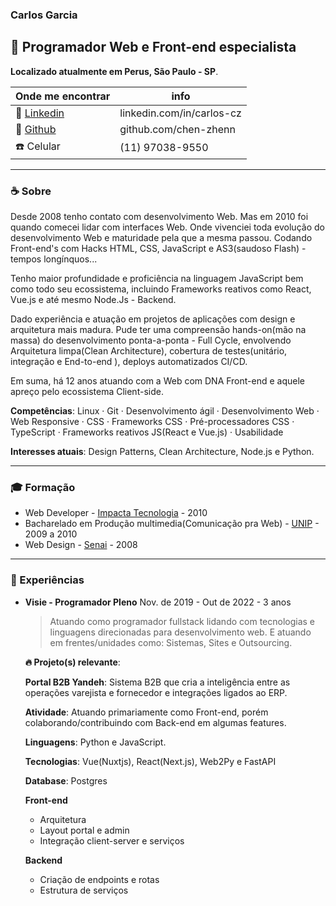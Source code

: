 
### Carlos Garcia
## :rocket: Programador Web e Front-end especialista

__Localizado atualmente em Perus, São Paulo - SP__.

| Onde me encontrar | info |
|-----------------  |------|
| :link: [Linkedin](https://www.linkedin.com/in/carlos-cz) | linkedin.com/in/carlos-cz
| :link: [Github](https://github.com/chen-zhenn)           | github.com/chen-zhenn
| :phone: Celular | (11) 97038-9550

---

### :coffee: Sobre

Desde 2008 tenho contato com desenvolvimento Web. Mas em 2010 foi quando comecei lidar com interfaces Web. Onde vivenciei toda evolução do desenvolvimento Web e maturidade pela que a mesma passou. Codando Front-end's com Hacks HTML, CSS, JavaScript e AS3(saudoso Flash) - tempos longínquos...

Tenho maior profundidade e proficiência na linguagem JavaScript bem como todo seu ecossistema, incluindo Frameworks reativos como React, Vue.js e até mesmo Node.Js - Backend.

Dado experiência e atuação em projetos de aplicações com design e arquitetura mais madura. Pude ter uma compreensão hands-on(mão na massa) do desenvolvimento ponta-a-ponta - Full Cycle, envolvendo Arquitetura limpa(Clean Architecture), cobertura de testes(unitário, integração e End-to-end ), deploys automatizados CI/CD.

Em suma, há 12 anos atuando com a Web com DNA Front-end e aquele apreço pelo ecossistema Client-side.

__Competências__: Linux · Git · Desenvolvimento ágil · Desenvolvimento Web · Web Responsive · CSS · Frameworks CSS · Pré-processadores CSS · TypeScript · Frameworks reativos JS(React e Vue.js) · Usabilidade

__Interesses atuais__: Design Patterns, Clean Architecture, Node.js e Python.  

--- 

### :mortar_board: Formação

* Web Developer - [Impacta Tecnologia](https://impacta.com.br) - 2010
* Bacharelado em Produção multimedia(Comunicação pra Web) - [UNIP](https://www.unip.br) - 2009 a 2010
* Web Design - [Senai](https://www.sp.senai.br) - 2008

---

### :muscle: Experiências

* __Visie - Programador Pleno__
    Nov. de 2019 - Out de 2022 - 3 anos
    > Atuando como programador fullstack lidando com tecnologias e linguagens direcionadas para desenvolvimento web. E atuando em frentes/unidades como: Sistemas, Sites e Outsourcing.

    __:fire: Projeto(s) relevante__:

    __Portal B2B Yandeh__: Sistema B2B que cria a inteligência entre as operações varejista e fornecedor e integrações ligados ao ERP.   <br>
    
    __Atividade__: Atuando primariamente como Front-end, porém colaborando/contribuindo com Back-end em algumas features.   
    
    __Linguagens__: Python e JavaScript.   
    
    __Tecnologias__: Vue(Nuxtjs), React(Next.js), Web2Py e FastAPI   
    
    __Database__: Postgres   
    
    __Front-end__   
    - Arquitetura
    - Layout portal e admin
    - Integração client-server e serviços   
 
    __Backend__   
    - Criação de endpoints e rotas
    - Estrutura de serviços   
